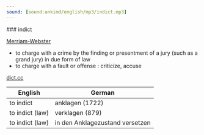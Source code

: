 ```yaml
---
sound: [sound:ankimd/english/mp3/indict.mp3]
---
```


\### indict

[Merriam-Webster](https://www.merriam-webster.com/dictionary/indict)

- to charge with a crime by the finding or presentment of a jury (such as a grand jury) in due form of law
- to charge with a fault or offense : criticize, accuse

[dict.cc](https://www.dict.cc/indict)

| English        | German       |
| -------------- | ------------ |
| to indict | anklagen (1722) |
| to indict (law) | verklagen (879) |
| to indict (law) | in den Anklagezustand versetzen |
